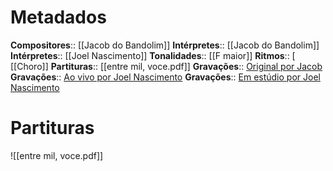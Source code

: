 # Metadados

**Compositores**:: [[Jacob do Bandolim]]
**Intérpretes**:: [[Jacob do Bandolim]]
**Intérpretes**:: [[Joel Nascimento]]
**Tonalidades**:: [[F maior]]
**Ritmos**:: [ [[Choro]]
**Partituras**:: [[entre mil, voce.pdf]]
**Gravações**:: [Original por Jacob](https://www.youtube.com/watch?v=LlNzP1g5Cqg)
**Gravações**:: [Ao vivo por Joel Nascimento](https://www.youtube.com/watch?v=ZVjQOpcZOqc)
**Gravações**:: [Em estúdio por Joel Nascimento](https://www.youtube.com/watch?v=qATmBGXzcvg)

# Partituras
![[entre mil, voce.pdf]]